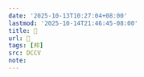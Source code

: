 ```yaml
---
date: '2025-10-13T10:27:04+08:00'
lastmod: '2025-10-14T21:46:45-08:00'
title: 􂄕
url: 􂄕
tags: [邦]
src: DCCV
note:
---
```

